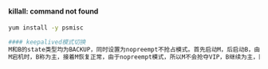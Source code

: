 #### killall: command not found
```bash
yum install -y psmisc

#### keepalived模式切换
M和B的state类型均为BACKUP，同时设置为nopreempt不抢占模式。首先启动M，后启动B，由于M的优先级为100，B不会抢占VIP；\
M宕机时，B称为主，接着M恢复正常，由于nopreempt模式，所以M不会抢夺VIP，B继续为主，防止频繁切换VIP所在的主机。
